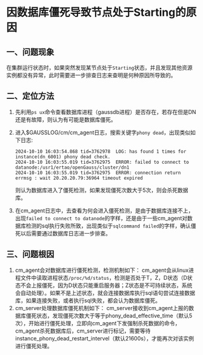 # 因数据库僵死导致节点处于Starting的原因

## 一、问题现象
在集群运行状态时，如果突然发现某节点处于`Starting`状态，并且发现其他资源实例都没有异常，此时需要进一步排查日志来查明是何种原因所导致的。

## 二、定位方法
1.  先利用`ps ux`命令查看数据库进程（gaussdb进程）是否存在，若存在但是DN还是有故障，则认为有可能是数据库僵死。

2.  进入$GAUSSLOG/cm/cm_agent日志，搜索关键字`phony dead`，出现类似如下日志:
    ```shell
    2024-10-10 16:03:54.868 tid=3762978  LOG: has found 1 times for instance(dn_6001) phony dead check.
    2024-10-10 16:03:55.019 tid=3762975  ERROR: failed to connect to datanode:/usr1/ertao/openGauss/cluster/dn1
    2024-10-10 16:03:55.019 tid=3762975  ERROR: connection return errmsg : wait 20.20.20.79:36964 timeout expired
    ```
    则认为数据库进入了僵死检测，如果发现僵死次数大于5次，则会杀死数据库。

3.  在cm_agent日志中，去查看为何会进入僵死检测，是由于数据库连接不上，出现`failed to connect to datanode`的字样，还是由于一些cm_agent对数据库检测的sql执行失败所致，出现类似于`sqlcommand failed`的字样，确认僵死以后需要通过数据库日志进一步排查。

## 三、问题根因
1.  cm_agent会对数据库进行僵死检测，检测机制如下：
    cm_agent会从linux进程文件中读取进程状态`/proc/%d/status`，检测是否处于T，Z，D状态（D状态不会上报僵死，因为D状态只能重启服务器；Z状态是不可持续状态，系统会自动处理）。如果不是上述状态，就会连接数据库执行sql语句尝试连接数据库，如果连接失败，或者执行sql失败，都会认为数据库僵死。
2.  cm_server处理数据库僵死机制如下：
    cm_server接收到cm_agent上报的数据库僵死状态，发现僵死次数大于等于phony_dead_effective_time（默认5次），开始进行僵死处理，立即向cm_agent下发强制杀死数据的命令，cm_agent杀死数据库后，cm_server进行标记，需要等待instance_phony_dead_restart_intervel（默认21600s），才能再次对该实例进行僵死处理。
